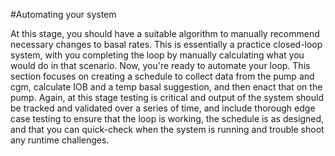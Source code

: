 #Automating your system

At this stage, you should have a suitable algorithm to manually recommend necessary changes to basal rates. This is essentially a practice closed-loop system, with you completing the loop by manually calculating what you would do in that scenario. Now, you're ready to automate your loop. This section focuses on creating a schedule to collect data from the pump and cgm, calculate IOB and a temp basal suggestion, and then enact that on the pump. Again, at this stage testing is critical and output of the system should be tracked and validated over a series of time, and include thorough edge case testing to ensure that the loop is working, the schedule is as designed, and that you can quick-check when the system is running and trouble shoot any runtime challenges.
